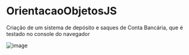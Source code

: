 # OrientacaoObjetosJS
Criação de um sistema de depósito e saques de Conta Bancária, que é testado no console do navegador

![image](https://user-images.githubusercontent.com/82972465/172458667-cd65c3c8-3e60-4d53-92c2-2d07e648ca95.png)


